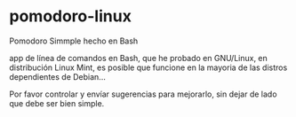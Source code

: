 # pomodoro-linux
Pomodoro Simmple hecho en Bash


app de línea de comandos en Bash, que he probado en GNU/Linux, en distribución Linux Mint, es posible que funcione en la mayoria de las distros dependientes de Debian...

Por favor controlar y envíar sugerencias para mejorarlo, sin dejar de lado que debe ser bien simple.

